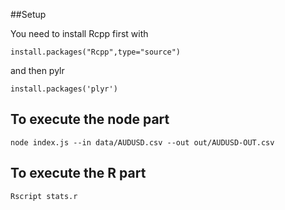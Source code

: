 ##Setup

You need to install Rcpp first with

`install.packages("Rcpp",type="source")`

and then pylr

`install.packages('plyr')`



## To execute the node part

`node index.js --in data/AUDUSD.csv --out out/AUDUSD-OUT.csv`

## To execute the R part

`Rscript stats.r`